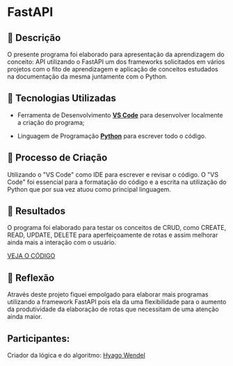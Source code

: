 # FastAPI

## 📒 Descrição
O presente programa foi elaborado para apresentação da aprendizagem do conceito: API utilizando o FastAPI um dos frameworks solicitados em vários projetos com o fito de aprendizagem e aplicação de conceitos estudados na documentação da mesma juntamente com o Python.


## 🤖 Tecnologias Utilizadas
- Ferramenta de Desenvolvimento **[VS Code](https://code.visualstudio.com/download)** para desenvolver localmente a criação do programa;

- Linguagem de Programação **[Python](https://docs.python.org/)** para escrever todo o código.

## 🧐 Processo de Criação
Utilizando o "VS Code" como IDE para escrever e revisar o código. O "VS Code" foi essencial para a formatação do código e a escrita na utilização do Python que por sua vez atuou como principal linguagem.

## 🚀 Resultados
O programa foi elaborado para testar os conceitos de CRUD, como CREATE, READ, UPDATE, DELETE para aperfeiçoamente de rotas e assim melhorar ainda mais a interação com o usuário.

[VEJA O CÓDIGO](https://github.com/hyagow/fast_api)

## 💭 Reflexão
Através deste projeto fiquei empolgado para elaborar mais programas utilizando a framework FastAPI pois ela da uma flexibilidade para o aumento da produtividade da elaboração de rotas que necessitam de uma atenção ainda maior.

## Participantes:
Criador da lógica e do algoritmo: [Hyago Wendel](https://github.com/hyagow)
